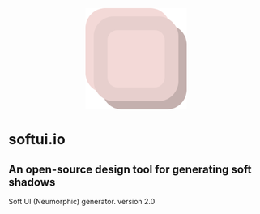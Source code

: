 <p align="center"><img src="./public/logo.png" width="200"></p>

# softui.io
## An open-source design tool for generating soft shadows

Soft UI (Neumorphic) generator.
version 2.0
